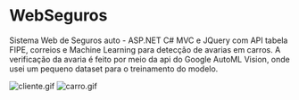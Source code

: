 # WebSeguros
Sistema Web de Seguros auto - ASP.NET C# MVC e JQuery com API tabela FIPE, correios e Machine Learning para detecção de avarias em carros.
A verificação da avaria é feito por meio da api do Google AutoML Vision, onde usei um pequeno dataset para o treinamento do modelo. 

![cliente.gif](https://github.com/LuizGustav0/WebSeguros/blob/master/WebSeguros/WebSeguros/wwwroot/images/cliente.gif?raw=true)
![carro.gif](https://github.com/LuizGustav0/WebSeguros/blob/master/WebSeguros/WebSeguros/wwwroot/images/carro.gif?raw=true)
